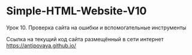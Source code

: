 # Simple-HTML-Website-V10
Урок 10. Проверка сайта на ошибки и вспомогательные инструменты

Ссылка на текущий код сайта размещённый в сети интернет https://antipovaya.github.io/
